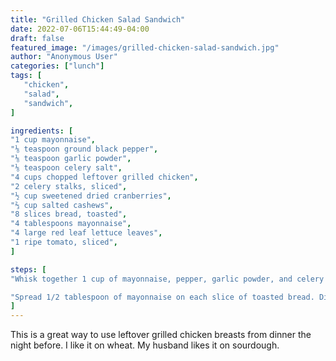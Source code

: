 ```yaml
---
title: "Grilled Chicken Salad Sandwich"
date: 2022-07-06T15:44:49-04:00
draft: false
featured_image: "/images/grilled-chicken-salad-sandwich.jpg"
author: "Anonymous User"
categories: ["lunch"]
tags: [
   "chicken",
   "salad",
   "sandwich",
]

ingredients: [
"1 cup mayonnaise",
"⅛ teaspoon ground black pepper",
"⅛ teaspoon garlic powder",
"⅛ teaspoon celery salt",
"4 cups chopped leftover grilled chicken",
"2 celery stalks, sliced",
"½ cup sweetened dried cranberries",
"⅔ cup salted cashews",
"8 slices bread, toasted",
"4 tablespoons mayonnaise",
"4 large red leaf lettuce leaves",
"1 ripe tomato, sliced",
]

steps: [
"Whisk together 1 cup of mayonnaise, pepper, garlic powder, and celery salt until combined. Combine the chicken, celery, cranberries, and cashews in a large bowl. Pour the mayonnaise mixture over the chicken mixture and stir until evenly combined.",

"Spread 1/2 tablespoon of mayonnaise on each slice of toasted bread. Divide the chicken salad between four of the slices of toast; top each with a lettuce leaf and a slice of tomato. Complete each sandwich with the remaining toast slices.",
]
---
```


This is a great way to use leftover grilled chicken breasts from dinner the night before. I like it on wheat. My husband likes it on sourdough.
